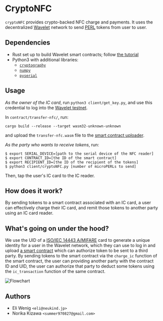 # CryptoNFC

`cryptoNFC` provides crypto-backed NFC charge and payments. It uses the
decentralized [Wavelet](https://wavelet.perlin.net/) network to send
[PERL](https://cryptowat.ch/assets/perl) tokens from user to user.

## Dependencies

* Rust set up to build Wavelet smart contracts; follow [the tutorial](https://wavelet.perlin.net/docs/examples/decentralized-chat-app)
* Python3 with additional libraries:
  * [`cryptography`](https://pypi.org/project/cryptography/)
  * [`numpy`](https://pypi.org/project/numpy/)
  * [`pyserial`](https://pypi.org/project/pyserial/)

## Usage

*As the owner of the IC card*, run `python3 client/get_key.py`, and use this
credential to log into the [Wavelet testnet](https://lens.perlin.net/).

In `contract/transfer-nfc/`, run:

```
cargo build --release --target wasm32-unknown-unknown
```

and upload the `transfer-nfc.wasm` file to the [smart contract
uploader](https://lens.perlin.net/#/contracts).

*As the party who wants to receive tokens*, run:

```
$ export SERIAL_DEVICE=[path to the serial device of the NFC reader]
$ export CONTRACT_ID=[the ID of the smart contract]
$ export RECIPIENT_ID=[the ID of the recipient of the tokens]
$ python3 client/cryptoNFC.py [number of microPERLs to send]
```

Then, tap the user's IC card to the IC reader.

## How does it work?

By sending tokens to a smart contract associated with an IC card, a user can
effectively charge their IC card, and remit those tokens to another party using
an IC card reader.

## What's going on under the hood?

We use the UID of a [ISO/IEC 14443
A/MIFARE](https://en.wikipedia.org/wiki/ISO/IEC_14443) card to generate a unique
identity for a user in the Wavelet network, which they can use to log in and
upload [a smart contract](contract/transfer-nfc/src/lib.rs) which can authorize
token to be sent to a third party. By sending tokens to the smart contract via
the `charge_ic` function of the smart contract, the user can providing another
party with the contract ID and UID, the user can authorize that party to deduct
some tokens using the `ic_transaction` function of the same contract.

![Flowchart](https://raw.githubusercontent.com/suricata3838/cryptoNFC/master/cryptoNFC.png)

## Authors
* Eli Wenig `<eli@neukind.jp>`
* Norika Kizawa `<summer970827@gmail.com>`
